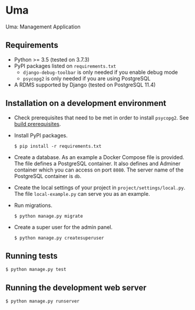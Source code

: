 # Uma

Uma: Management Application


## Requirements

- Python >= 3.5 (tested on 3.7.3)
- PyPI packages listed on `requirements.txt`
    - `django-debug-toolbar` is only needed if you enable debug mode
    - `psycopg2` is only needed if you are using PostgreSQL
- A RDMS supported by Django (tested on PostgreSQL 11.4)


## Installation on a development environment

- Check prerequisites that need to be met in order to install `psycopg2`.
  See [build prerequisites](http://initd.org/psycopg/docs/install.html#build-prerequisites).


- Install PyPI packages.

    ```
    $ pip install -r requirements.txt
    ```

- Create a database. As an example a Docker Compose file is provided.
  The file defines a PostgreSQL container.
  It also defines and Adminer container which you can access on port `8080`.
  The server name of the PostgreSQL container is `db`.

- Create the local settings of your project in `project/settings/local.py`.
  The file `local-example.py` can serve you as an example.

- Run migrations.

    ```
    $ python manage.py migrate
    ```

- Create a super user for the admin panel.

    ```
    $ python manage.py createsuperuser
    ```


## Running tests

```
$ python manage.py test
```


## Running the development web server

```
$ python manage.py runserver
```
